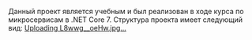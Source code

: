 Данный проект является учебным и был реализован в ходе курса по микросервисам в .NET Core 7. 
Структура проекта имеет следующий вид:
[Uploading L8wwg__oeHw.jpg…]()
 
